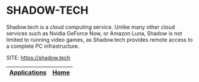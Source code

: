 # SHADOW-TECH

 Shadow.tech is a cloud computing service. Unlike many other cloud services  such as Nvidia GeForce Now, or Amazon Luna, Shadow is not limited to running  video games, as Shadow.tech provides remote access to a complete PC  infrastructure.

 SITE: https://shadow.tech

 | [Applications](https://portable-linux-apps.github.io/apps.html) | [Home](https://portable-linux-apps.github.io)
 | --- | --- |
